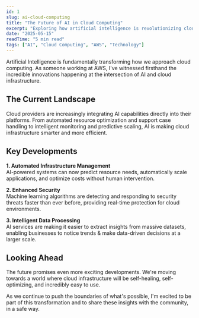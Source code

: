 ```yaml
---
id: 1
slug: ai-cloud-computing
title: "The Future of AI in Cloud Computing"
excerpt: "Exploring how artificial intelligence is revolutionizing cloud infrastructure and what it means for developers and businesses."
date: "2025-05-15"
readTime: "5 min read"
tags: ["AI", "Cloud Computing", "AWS", "Technology"]
---
```


Artificial Intelligence is fundamentally transforming how we approach cloud computing. As someone working at AWS, I've witnessed firsthand the incredible innovations happening at the intersection of AI and cloud infrastructure.

## The Current Landscape

Cloud providers are increasingly integrating AI capabilities directly into their platforms. From automated resource optimization and support case handling to intelligent monitoring and predictive scaling, AI is making cloud infrastructure smarter and more efficient.

## Key Developments

**1. Automated Infrastructure Management**  
AI-powered systems can now predict resource needs, automatically scale applications, and optimize costs without human intervention.

**2. Enhanced Security**  
Machine learning algorithms are detecting and responding to security threats faster than ever before, providing real-time protection for cloud environments.

**3. Intelligent Data Processing**  
AI services are making it easier to extract insights from massive datasets, enabling businesses to notice trends & make data-driven decisions at a larger scale.

## Looking Ahead

The future promises even more exciting developments. We're moving towards a world where cloud infrastructure will be self-healing, self-optimizing, and incredibly easy to use.

As we continue to push the boundaries of what's possible, I'm excited to be part of this transformation and to share these insights with the community, in a safe way.